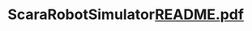 # ScaraRobotSimulator[README.pdf](https://github.com/Victordelete/ScaraRobotSimulator/files/8262572/README.pdf)
